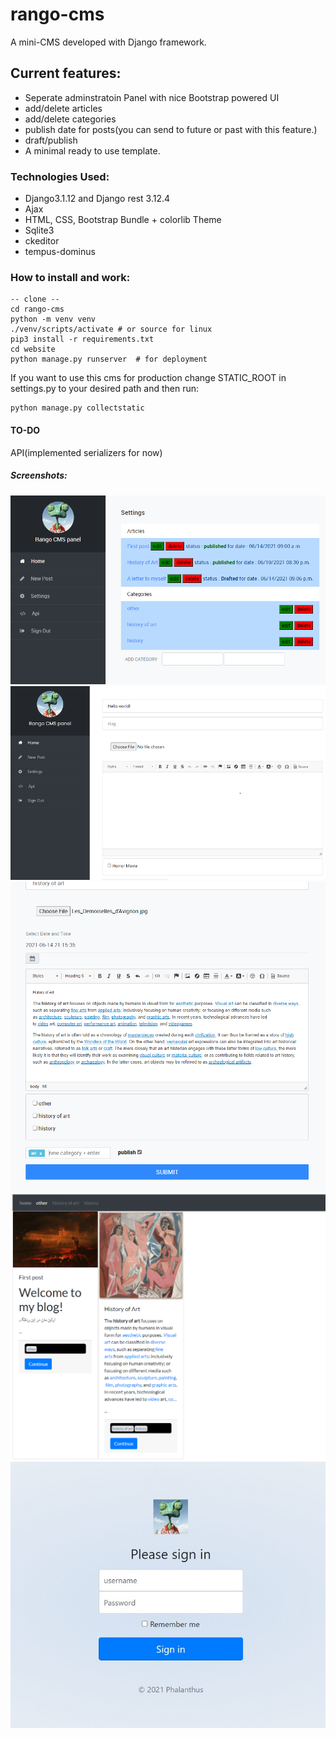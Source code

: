 # rango-cms

A mini-CMS developed with Django framework.

## Current features:
- Seperate adminstratoin Panel with nice Bootstrap powered UI
- add/delete articles
- add/delete categories
- publish date for posts(you can send to future or past with this feature.)
- draft/publish
- A minimal ready to use template.


### Technologies Used:
- Django3.1.12 and Django rest 3.12.4
- Ajax
- HTML, CSS, Bootstrap Bundle + colorlib Theme
- Sqlite3
- ckeditor
- tempus-dominus

### How to install and work:

```
-- clone --
cd rango-cms
python -m venv venv
./venv/scripts/activate # or source for linux
pip3 install -r requirements.txt
cd website
python manage.py runserver  # for deployment
```

If you want to use this cms for production change STATIC_ROOT in settings.py to your desired path and then run:

```
python manage.py collectstatic

```



#### TO-DO
API(implemented serializers for now)

##### Screenshots:

![panel](/screenshots/panel.png?raw=true)
![panel](/screenshots/panel2.png?raw=true)
![panel](/screenshots/panel3.png?raw=true)
![panel](/screenshots/post.png?raw=true)
![login](/screenshots/login.jpg?raw=true)
